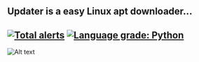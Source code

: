 ## Updater is a easy Linux apt downloader...
[![Total alerts](https://img.shields.io/lgtm/alerts/g/melihcan1376/updater.svg?logo=lgtm&logoWidth=18)](https://lgtm.com/projects/g/melihcan1376/updater/alerts/)
[![Language grade: Python](https://img.shields.io/lgtm/grade/python/g/melihcan1376/updater.svg?logo=lgtm&logoWidth=18)](https://lgtm.com/projects/g/melihcan1376/updater/context:python)
-
![Alt text](https://github.com/melihcan1376/updater/blob/main/updater.png?raw=true "updater")
